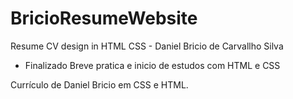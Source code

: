 # BricioResumeWebsite
Resume CV design in HTML CSS - Daniel Bricio de Carvallho Silva

- Finalizado
Breve pratica e inicio de estudos com HTML e CSS

Currículo de Daniel Bricio em CSS e HTML. 

